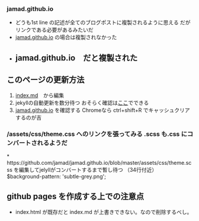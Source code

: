 ### jamad.github.io


* どうも1st line の記述が全てのブログポストに複製されるように思える  だがリンクである必要があるみたいだ
* [jamad.github.io](https://jamad.github.io/) の場合は複製されなかった
* ## jamad.github.io　だと複製された


## このページの更新方法 
1. [index.md](https://github.com/jamad/jamad.github.io/edit/master/index.md)　から編集
2. jekyllの自動更新を数分待つ おそらく確認は[ここ](https://github.com/jamad/jamad.github.io/actions)でできる
3. [jamad.github.io](https://jamad.github.io/) を確認する Chromeなら ctrl+shift+R でキャッシュクリアするのが吉

### /assets/css/theme.css へのリンクを張ってみる .scss も.css にコンバートされるようだ
<link rel="stylesheet" type="text/css" href="/assets/css/theme.css">
* https://github.com/jamad/jamad.github.io/blob/master/assets/css/theme.scss を編集してjelyllがコンバートするまで暫し待つ （34行付近） $background-pattern: 'subtle-grey.png'; 


## github pages を作成する上での注意点
* index.html が既存だと index.md が上書きできない。なので削除するべし。





